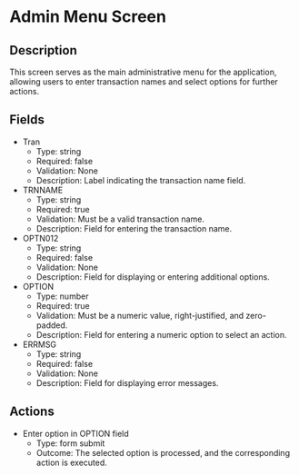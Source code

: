# Admin Menu Screen

## Description
This screen serves as the main administrative menu for the application, allowing users to enter transaction names and select options for further actions.

## Fields
- Tran
  - Type: string
  - Required: false
  - Validation: None
  - Description: Label indicating the transaction name field.
- TRNNAME
  - Type: string
  - Required: true
  - Validation: Must be a valid transaction name.
  - Description: Field for entering the transaction name.
- OPTN012
  - Type: string
  - Required: false
  - Validation: None
  - Description: Field for displaying or entering additional options.
- OPTION
  - Type: number
  - Required: true
  - Validation: Must be a numeric value, right-justified, and zero-padded.
  - Description: Field for entering a numeric option to select an action.
- ERRMSG
  - Type: string
  - Required: false
  - Validation: None
  - Description: Field for displaying error messages.

## Actions
- Enter option in OPTION field
  - Type: form submit
  - Outcome: The selected option is processed, and the corresponding action is executed.
